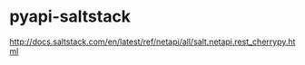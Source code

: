 # pyapi-saltstack
http://docs.saltstack.com/en/latest/ref/netapi/all/salt.netapi.rest_cherrypy.html
